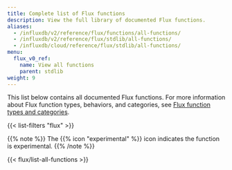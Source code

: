 ```yaml
---
title: Complete list of Flux functions
description: View the full library of documented Flux functions.
aliases:
  - /influxdb/v2/reference/flux/functions/all-functions/
  - /influxdb/v2/reference/flux/stdlib/all-functions/
  - /influxdb/cloud/reference/flux/stdlib/all-functions/
menu:
  flux_v0_ref:
    name: View all functions
    parent: stdlib
weight: 9
---
```


This list below contains all documented Flux functions.
For more information about Flux function types, behaviors, and categories,
see [Flux function types and categories](/flux/v0/function-types/).

{{< list-filters "flux" >}}

{{% note %}}
The {{% icon "experimental" %}} icon indicates the function is experimental.
{{% /note %}}

{{< flux/list-all-functions >}}
